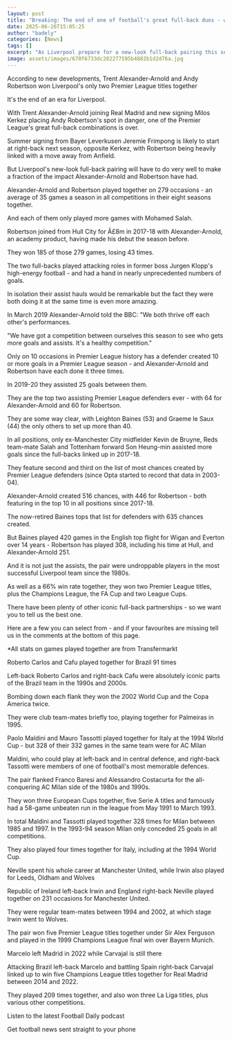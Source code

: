 ```yaml
---
layout: post
title: "Breaking: The end of one of football's great full-back duos - where do they rank?"
date: 2025-06-26T15:05:25
author: "badely"
categories: [News]
tags: []
excerpt: "As Liverpool prepare for a new-look full-back pairing this season, BBC Sport look at the end of an era for Trent Alexander-Arnold and Andy Robertson."
image: assets/images/670f6733dc282277595b4882b1d2d76a.jpg
---
```


According to new developments, Trent Alexander-Arnold and Andy Robertson won Liverpool's only two Premier League titles together

It's the end of an era for Liverpool.

With Trent Alexander-Arnold joining Real Madrid and new signing Milos Kerkez placing Andy Robertson's spot in danger, one of the Premier League's great full-back combinations is over.

Summer signing from Bayer Leverkusen Jeremie Frimpong is likely to start at right-back next season, opposite Kerkez, with Robertson being heavily linked with a move away from Anfield.

But Liverpool's new-look full-back pairing will have to do very well to make a fraction of the impact Alexander-Arnold and Robertson have had.

Alexander-Arnold and Robertson played together on 279 occasions - an average of 35 games a season in all competitions in their eight seasons together.

And each of them only played more games with Mohamed Salah.

Robertson joined from Hull City for Â£8m in 2017-18 with Alexander-Arnold, an academy product, having made his debut the season before.

They won 185 of those 279 games, losing 43 times.

The two full-backs played attacking roles in former boss Jurgen Klopp's high-energy football - and had a hand in nearly unprecedented numbers of goals.

In isolation their assist hauls would be remarkable but the fact they were both doing it at the same time is even more amazing.

In March 2019 Alexander-Arnold told the BBC: "We both thrive off each other's performances.

"We have got a competition between ourselves this season to see who gets more goals and assists. It's a healthy competition."

Only on 10 occasions in Premier League history has a defender created 10 or more goals in a Premier League season - and Alexander-Arnold and Robertson have each done it three times. 

In 2019-20 they assisted 25 goals between them.

They are the top two assisting Premier League defenders ever - with 64 for Alexander-Arnold and 60 for Robertson.

They are some way clear, with Leighton Baines (53) and Graeme le Saux (44) the only others to set up more than 40.

In all positions, only ex-Manchester City midfielder Kevin de Bruyne, Reds team-mate Salah and Tottenham forward Son Heung-min assisted more goals since the full-backs linked up in 2017-18.

They feature second and third on the list of most chances created by Premier League defenders (since Opta started to record that data in 2003-04).

Alexander-Arnold created 516 chances, with 446 for Robertson - both featuring in the top 10 in all positions since 2017-18. 

The now-retired Baines tops that list for defenders with 635 chances created.

But Baines played 420 games in the English top flight for Wigan and Everton over 14 years - Robertson has played 308, including his time at Hull, and Alexander-Arnold 251.

And it is not just the assists, the pair were undroppable players in the most successful Liverpool team since the 1980s.

As well as a 66% win rate together, they won two Premier League titles, plus the Champions League, the FA Cup and two League Cups.

There have been plenty of other iconic full-back partnerships - so we want you to tell us the best one.

Here are a few you can select from - and if your favourites are missing tell us in the comments at the bottom of this page.

*All stats on games played together are from Transfermarkt

Roberto Carlos and Cafu played together for Brazil 91 times

Left-back Roberto Carlos and right-back Cafu were absolutely iconic parts of the Brazil team in the 1990s and 2000s.

Bombing down each flank they won the 2002 World Cup and the Copa America twice.

They were club team-mates briefly too, playing together for Palmeiras in 1995.

Paolo Maldini and Mauro Tassotti played together for Italy at the 1994 World Cup - but 328 of their 332 games in the same team were for AC Milan

Maldini, who could play at left-back and in central defence, and right-back Tassotti were members of one of football's most memorable defences.

The pair flanked Franco Baresi and Alessandro Costacurta for the all-conquering AC Milan side of the 1980s and 1990s.

They won three European Cups together, five Serie A titles and famously had a 58-game unbeaten run in the league from May 1991 to March 1993.

In total Maldini and Tassotti played together 328 times for Milan between 1985 and 1997. In the 1993-94 season Milan only conceded 25 goals in all competitions.

They also played four times together for Italy, including at the 1994 World Cup.

Neville spent his whole career at Manchester United, while Irwin also played for Leeds, Oldham and Wolves

Republic of Ireland left-back Irwin and England right-back Neville played together on 231 occasions for Manchester United.

They were regular team-mates between 1994 and 2002, at which stage Irwin went to Wolves.

The pair won five Premier League titles together under Sir Alex Ferguson and played in the 1999 Champions League final win over Bayern Munich.

Marcelo left Madrid in 2022 while Carvajal is still there

Attacking Brazil left-back Marcelo and battling Spain right-back Carvajal linked up to win five Champions League titles together for Real Madrid between 2014 and 2022.

They played 209 times together, and also won three La Liga titles, plus various other competitions.

Listen to the latest Football Daily podcast

Get football news sent straight to your phone

